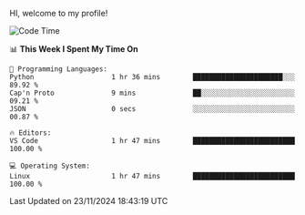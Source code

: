 HI, welcome to my profile!
<!--START_SECTION:waka-->
![Code Time](http://img.shields.io/badge/Code%20Time-1%2C949%20hrs%2013%20mins-blue)

📊 **This Week I Spent My Time On** 

```text
💬 Programming Languages: 
Python                   1 hr 36 mins        ██████████████████████░░░   89.92 % 
Cap'n Proto              9 mins              ██░░░░░░░░░░░░░░░░░░░░░░░   09.21 % 
JSON                     0 secs              ░░░░░░░░░░░░░░░░░░░░░░░░░   00.87 % 

🔥 Editors: 
VS Code                  1 hr 47 mins        █████████████████████████   100.00 % 

💻 Operating System: 
Linux                    1 hr 47 mins        █████████████████████████   100.00 % 
```


 Last Updated on 23/11/2024 18:43:19 UTC
<!--END_SECTION:waka-->
